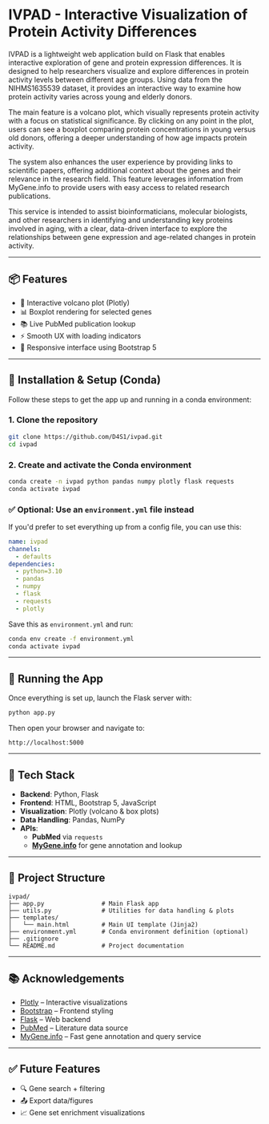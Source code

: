 # IVPAD - Interactive Visualization of Protein Activity Differences

IVPAD is a lightweight web application build on Flask that enables interactive exploration of gene and protein expression differences. It is designed to help researchers visualize and explore differences in protein activity levels between different age groups. Using data from the NIHMS1635539 dataset, it provides an interactive way to examine how protein activity varies across young and elderly donors.

The main feature is a volcano plot, which visually represents protein activity with a focus on statistical significance. By clicking on any point in the plot, users can see a boxplot comparing protein concentrations in young versus old donors, offering a deeper understanding of how age impacts protein activity.

The system also enhances the user experience by providing links to scientific papers, offering additional context about the genes and their relevance in the research field. This feature leverages information from MyGene.info to provide users with easy access to related research publications.

This service is intended to assist bioinformaticians, molecular biologists, and other researchers in identifying and understanding key proteins involved in aging, with a clear, data-driven interface to explore the relationships between gene expression and age-related changes in protein activity.

---

## 📦 Features

- 🔬 Interactive volcano plot (Plotly)
- 📊 Boxplot rendering for selected genes
- 📚 Live PubMed publication lookup
- ⚡ Smooth UX with loading indicators
- 📱 Responsive interface using Bootstrap 5

---

## 🔧 Installation & Setup (Conda)

Follow these steps to get the app up and running in a conda environment:

### 1. Clone the repository

```bash
git clone https://github.com/D4S1/ivpad.git
cd ivpad
```

### 2. Create and activate the Conda environment

```bash
conda create -n ivpad python pandas numpy plotly flask requests
conda activate ivpad
```

### ✅ Optional: Use an `environment.yml` file instead

If you'd prefer to set everything up from a config file, you can use this:

```yaml
name: ivpad
channels:
  - defaults
dependencies:
  - python=3.10
  - pandas
  - numpy
  - flask
  - requests
  - plotly
```

Save this as `environment.yml` and run:

```bash
conda env create -f environment.yml
conda activate ivpad
```

---

## 🚀 Running the App

Once everything is set up, launch the Flask server with:

```bash
python app.py
```

Then open your browser and navigate to:

```
http://localhost:5000
```

---

## 🧪 Tech Stack

- **Backend**: Python, Flask
- **Frontend**: HTML, Bootstrap 5, JavaScript
- **Visualization**: Plotly (volcano & box plots)
- **Data Handling**: Pandas, NumPy
- **APIs**:
  - **PubMed** via `requests`
  - **[MyGene.info](https://mygene.info)** for gene annotation and lookup

---

## 📁 Project Structure

```
ivpad/
├── app.py                # Main Flask app
├── utils.py              # Utilities for data handling & plots
├── templates/
│   └── main.html         # Main UI template (Jinja2)
├── environment.yml       # Conda environment definition (optional)
├── .gitignore
└── README.md             # Project documentation
```

---

## 📚 Acknowledgements

- [Plotly](https://plotly.com/python/) – Interactive visualizations
- [Bootstrap](https://getbootstrap.com/) – Frontend styling
- [Flask](https://flask.palletsprojects.com/) – Web backend
- [PubMed](https://pubmed.ncbi.nlm.nih.gov/) – Literature data source
- [MyGene.info](https://mygene.info) – Fast gene annotation and query service

---

## ✅ Future Features

- 🔍 Gene search + filtering
- 📤 Export data/figures
- 📈 Gene set enrichment visualizations


